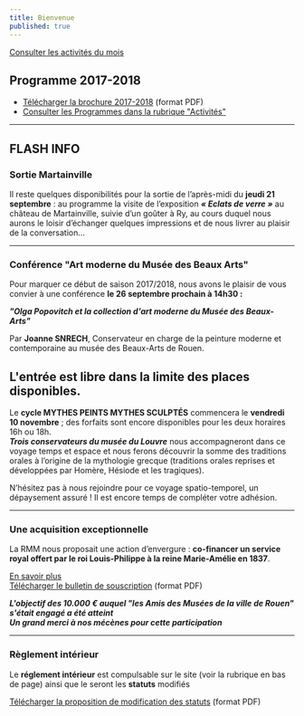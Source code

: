 ```yaml
---
title: Bienvenue
published: true
---
```


<p><a href="/pages/activites-du-mois.html" class="bouton">Consulter les activités du mois</a></p>  

## Programme 2017-2018

- [Télécharger la brochure 2017-2018](/fichiers/brochure-2017-2018.pdf) (format PDF)
- [Consulter les Programmes dans la rubrique "Activités"](/pages/activites.html)

---

## FLASH INFO   


### Sortie Martainville


Il reste quelques disponibilités pour la sortie de l’après-midi du **jeudi 21 septembre** : au programme la visite de l’exposition _**« Eclats de verre »**_ au château de Martainville, suivie d’un goûter à Ry, au cours duquel nous aurons le loisir d’échanger quelques impressions et de nous livrer au plaisir de la conversation…

---    
### Conférence "Art moderne du Musée des Beaux Arts"


Pour marquer ce début de saison 2017/2018, nous avons le plaisir de vous convier à une conférence **le 26 septembre prochain à 14h30 :**
 
**_"Olga Popovitch et la collection d'art moderne du Musée des Beaux-Arts"_**  

Par **Joanne SNRECH**, Conservateur en charge de la peinture moderne et contemporaine au musée des Beaux-Arts de Rouen.
 
 L'entrée est libre dans la limite des places disponibles.  
---

Le **cycle MYTHES PEINTS MYTHES SCULPTÉS** commencera le **vendredi 10 novembre** ;  des forfaits sont encore disponibles pour les deux horaires  16h ou 18h.  
**_Trois conservateurs du musée du Louvre_** nous accompagneront dans ce voyage temps et espace et nous ferons découvrir la somme des traditions orales à l’origine  de la mythologie grecque (traditions orales reprises et développées par Homère, Hésiode et les tragiques).
 
N’hésitez pas à nous rejoindre pour  ce voyage spatio-temporel, un dépaysement assuré !
Il est encore temps de compléter votre adhésion.

---
### Une acquisition exceptionnelle

La RMM nous proposait une action d’envergure : **co-financer un service royal offert par le roi Louis-Philippe à la reine Marie-Amélie en 1837**.  


[En savoir plus](/pages/acquisition-2017.html)  
[Télécharger le bulletin de souscription](/fichiers/170510-acquisition-service-a-the.pdf) (format PDF)  

_**L'objectif des 10.000 € auquel "les Amis des Musées de la ville de Rouen" s'était engagé a été atteint  
Un grand merci à nos mécènes pour cette participation**_


---

### Règlement intérieur

Le **réglement intérieur** est compulsable sur le site (voir la rubrique en bas de page) ainsi que le seront les **statuts** modifiés

[Télécharger la proposition de modification des statuts](/fichiers/161115-proposition-de-modifications-des-statuts.pdf) (format PDF)
